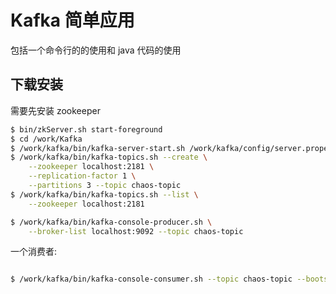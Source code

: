 # Kafka 简单应用

包括一个命令行的的使用和 java 代码的使用


## 下载安装

需要先安装 zookeeper

```bash
$ bin/zkServer.sh start-foreground
$ cd /work/Kafka
$ /work/kafka/bin/kafka-server-start.sh /work/kafka/config/server.properties    
$ /work/kafka/bin/kafka-topics.sh --create \
    --zookeeper localhost:2181 \
    --replication-factor 1 \
    --partitions 3 --topic chaos-topic
$ /work/kafka/bin/kafka-topics.sh --list \
    --zookeeper localhost:2181

$ /work/kafka/bin/kafka-console-producer.sh \
    --broker-list localhost:9092 --topic chaos-topic 
```


一个消费者:

```bash

$ /work/kafka/bin/kafka-console-consumer.sh --topic chaos-topic --bootstrap-server localhost:9092s
```